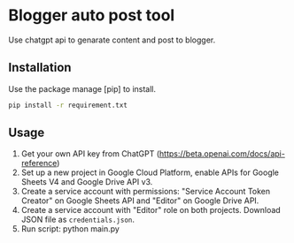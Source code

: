 # Blogger auto post tool
Use chatgpt api to genarate content and post to blogger.

## Installation
Use the package manage [pip] to install.

```bash
pip install -r requirement.txt
```
## Usage
1. Get your own API key from ChatGPT (https://beta.openai.com/docs/api-reference)
2. Set up a new project in Google Cloud Platform, enable APIs for Google Sheets V4 and Google Drive API v3.
3. Create a service account with permissions: "Service Account Token Creator" on Google Sheets API and "Editor" on Google Drive API.
3. Create a service account with "Editor" role on both projects. Download JSON file as `credentials.json`.
4. Run script:
python main.py